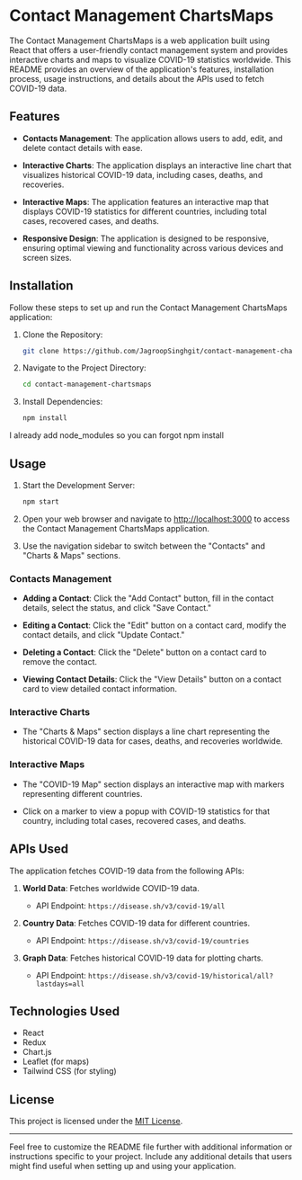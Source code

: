 # Contact Management ChartsMaps

The Contact Management ChartsMaps is a web application built using React that offers a user-friendly contact management system and provides interactive charts and maps to visualize COVID-19 statistics worldwide. This README provides an overview of the application's features, installation process, usage instructions, and details about the APIs used to fetch COVID-19 data.

## Features

- **Contacts Management**: The application allows users to add, edit, and delete contact details with ease.

- **Interactive Charts**: The application displays an interactive line chart that visualizes historical COVID-19 data, including cases, deaths, and recoveries.

- **Interactive Maps**: The application features an interactive map that displays COVID-19 statistics for different countries, including total cases, recovered cases, and deaths.

- **Responsive Design**: The application is designed to be responsive, ensuring optimal viewing and functionality across various devices and screen sizes.

## Installation

Follow these steps to set up and run the Contact Management ChartsMaps application:

1. Clone the Repository:

   ```bash
   git clone https://github.com/JagroopSinghgit/contact-management-chartsmaps.git
   ```

2. Navigate to the Project Directory:

   ```bash
   cd contact-management-chartsmaps
   ```

3. Install Dependencies:

   ```bash
   npm install
   ```
I already add node_modules so you can forgot npm install

## Usage

1. Start the Development Server:

   ```bash
   npm start
   ```

2. Open your web browser and navigate to [http://localhost:3000](http://localhost:3000) to access the Contact Management ChartsMaps application.

3. Use the navigation sidebar to switch between the "Contacts" and "Charts & Maps" sections.

### Contacts Management

- **Adding a Contact**: Click the "Add Contact" button, fill in the contact details, select the status, and click "Save Contact."

- **Editing a Contact**: Click the "Edit" button on a contact card, modify the contact details, and click "Update Contact."

- **Deleting a Contact**: Click the "Delete" button on a contact card to remove the contact.

- **Viewing Contact Details**: Click the "View Details" button on a contact card to view detailed contact information.

### Interactive Charts

- The "Charts & Maps" section displays a line chart representing the historical COVID-19 data for cases, deaths, and recoveries worldwide.

### Interactive Maps

- The "COVID-19 Map" section displays an interactive map with markers representing different countries.

- Click on a marker to view a popup with COVID-19 statistics for that country, including total cases, recovered cases, and deaths.

## APIs Used

The application fetches COVID-19 data from the following APIs:

1. **World Data**: Fetches worldwide COVID-19 data.
   - API Endpoint: `https://disease.sh/v3/covid-19/all`

2. **Country Data**: Fetches COVID-19 data for different countries.
   - API Endpoint: `https://disease.sh/v3/covid-19/countries`

3. **Graph Data**: Fetches historical COVID-19 data for plotting charts.
   - API Endpoint: `https://disease.sh/v3/covid-19/historical/all?lastdays=all`

## Technologies Used

- React
- Redux
- Chart.js
- Leaflet (for maps)
- Tailwind CSS (for styling)

## License

This project is licensed under the [MIT License](LICENSE).

---

Feel free to customize the README file further with additional information or instructions specific to your project. Include any additional details that users might find useful when setting up and using your application.
